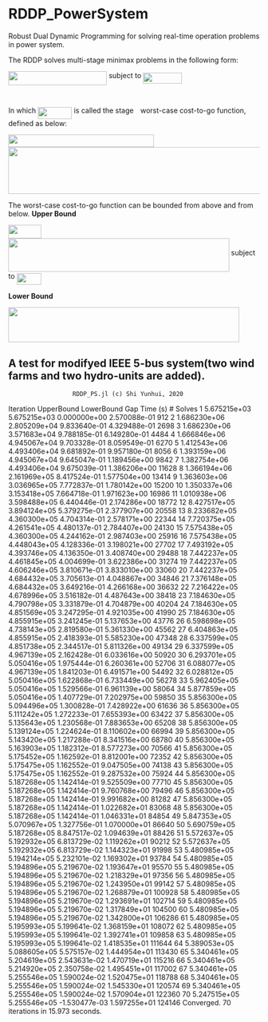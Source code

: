 # RDDP_PowerSystem
Robust Dual Dynamic Programming for solving real-time operation problems in power system.

The RDDP solves multi-stage minimax problems in the following form:

<img src="/tex/16482209de72951a8693e6f3a40bce97.svg?invert_in_darkmode&sanitize=true" align=middle width=197.46581579999997pt height=27.91243950000002pt/>
subject to <img src="/tex/c7a6e236b62ff0e22574281733ee86f9.svg?invert_in_darkmode&sanitize=true" align=middle width=77.61033389999999pt height=22.831056599999986pt/>
<p align="center"><img src="/tex/949902a141187713e75fd0734c80a936.svg?invert_in_darkmode&sanitize=true" align=middle width=62.45248844999999pt height=14.2073316pt/></p>

In which <img src="/tex/6f7c377862afd23cbee482bbb9658658.svg?invert_in_darkmode&sanitize=true" align=middle width=68.18504714999999pt height=24.65753399999998pt/> is called the stage <img src="/tex/4f4f4e395762a3af4575de74c019ebb5.svg?invert_in_darkmode&sanitize=true" align=middle width=5.936097749999991pt height=20.221802699999984pt/> worst-case cost-to-go function, defined as below:

<img src="/tex/6b654cdf3e85844babac2ffd08002644.svg?invert_in_darkmode&sanitize=true" align=middle width=291.83060279999995pt height=24.65753399999998pt/>

<img src="/tex/85076c56634338e869c856fdcaf963b2.svg?invert_in_darkmode&sanitize=true" align=middle width=550.81504335pt height=93.84671339999997pt/>

The worst-case cost-to-go function can be bounded from above and from below.
**Upper Bound**

<img src="/tex/f62fe982b84615153da9a60daf2acf86.svg?invert_in_darkmode&sanitize=true" align=middle width=66.31741544999998pt height=26.97711060000001pt/>
<img src="/tex/51b0862b4295783e6677244ec61af7a3.svg?invert_in_darkmode&sanitize=true" align=middle width=442.83160515pt height=67.54534379999997pt/>
subject to <img src="/tex/1dffb4e7b499ba4ecd6650b33eed1e2b.svg?invert_in_darkmode&sanitize=true" align=middle width=48.99537059999999pt height=22.831056599999986pt/>

**Lower Bound**

<img src="/tex/3ecc99fdcf1dffe238e04d68c7fb474c.svg?invert_in_darkmode&sanitize=true" align=middle width=463.2241119pt height=70.30311089999996pt/>


A test for modifyed IEEE 5-bus system(two wind farms and two hydro-units are added).
--------------------------------------------------------------------------------
                      RDDP_PS.jl (c) Shi Yunhui, 2020

 Iteration    UpperBound       LowerBound        Gap       Time (s)       # Solves
        1    5.675215e+03   5.675215e+03   0.000000e+00   2.570088e-01        912
        2    1.686230e+06   2.805209e+04   9.833640e-01   4.329488e-01       2698
        3    1.686230e+06   3.571683e+04   9.788185e-01   6.149280e-01       4484
        4    1.666846e+06   4.945067e+04   9.703328e-01   8.059549e-01       6270
        5    1.412543e+06   4.493406e+04   9.681892e-01   9.957180e-01       8056
        6    1.393159e+06   4.945067e+04   9.645047e-01   1.189456e+00       9842
        7    1.382754e+06   4.493406e+04   9.675039e-01   1.386206e+00      11628
        8    1.366194e+06   2.161969e+05   8.417524e-01   1.577504e+00      13414
        9    1.363603e+06   3.036965e+05   7.772837e-01   1.780142e+00      15200
       10    1.350337e+06   3.153418e+05   7.664718e-01   1.971623e+00      16986
       11    1.010938e+06   3.598488e+05   6.440446e-01   2.174286e+00      18772
       12    8.427517e+05   3.894124e+05   5.379275e-01   2.377907e+00      20558
       13    8.233682e+05   4.360300e+05   4.704314e-01   2.578171e+00      22344
       14    7.720375e+05   4.261541e+05   4.480137e-01   2.784407e+00      24130
       15    7.575438e+05   4.360300e+05   4.244162e-01   2.987403e+00      25916
       16    7.575438e+05   4.448043e+05   4.128336e-01   3.198021e+00      27702
       17    7.493192e+05   4.393746e+05   4.136350e-01   3.408740e+00      29488
       18    7.442237e+05   4.461845e+05   4.004699e-01   3.622386e+00      31274
       19    7.442237e+05   4.606246e+05   3.810671e-01   3.833010e+00      33060
       20    7.442237e+05   4.684432e+05   3.705613e-01   4.048867e+00      34846
       21    7.376148e+05   4.684432e+05   3.649216e-01   4.266168e+00      36632
       22    7.216422e+05   4.678996e+05   3.516182e-01   4.487643e+00      38418
       23    7.184630e+05   4.790798e+05   3.331879e-01   4.704879e+00      40204
       24    7.184630e+05   4.851569e+05   3.247295e-01   4.921035e+00      41990
       25    7.184630e+05   4.855915e+05   3.241245e-01   5.137653e+00      43776
       26    6.598698e+05   4.738143e+05   2.819580e-01   5.361330e+00      45562
       27    6.404863e+05   4.855915e+05   2.418393e-01   5.585230e+00      47348
       28    6.337599e+05   4.851738e+05   2.344517e-01   5.811326e+00      49134
       29    6.337599e+05   4.967139e+05   2.162428e-01   6.033616e+00      50920
       30    6.293701e+05   5.050416e+05   1.975444e-01   6.260361e+00      52706
       31    6.088077e+05   4.967139e+05   1.841203e-01   6.491571e+00      54492
       32    6.028812e+05   5.050416e+05   1.622868e-01   6.733449e+00      56278
       33    5.962405e+05   5.050416e+05   1.529566e-01   6.961139e+00      58064
       34    5.877859e+05   5.050416e+05   1.407729e-01   7.202975e+00      59850
       35    5.856300e+05   5.094496e+05   1.300828e-01   7.428922e+00      61636
       36    5.856300e+05   5.111242e+05   1.272233e-01   7.655393e+00      63422
       37    5.856300e+05   5.135643e+05   1.230568e-01   7.883653e+00      65208
       38    5.856300e+05   5.139124e+05   1.224624e-01   8.110602e+00      66994
       39    5.856300e+05   5.143420e+05   1.217288e-01   8.341516e+00      68780
       40    5.856300e+05   5.163903e+05   1.182312e-01   8.577273e+00      70566
       41    5.856300e+05   5.175452e+05   1.162592e-01   8.812001e+00      72352
       42    5.856300e+05   5.175475e+05   1.162552e-01   9.047505e+00      74138
       43    5.856300e+05   5.175475e+05   1.162552e-01   9.287532e+00      75924
       44    5.856300e+05   5.187268e+05   1.142414e-01   9.525509e+00      77710
       45    5.856300e+05   5.187268e+05   1.142414e-01   9.760768e+00      79496
       46    5.856300e+05   5.187268e+05   1.142414e-01   9.991682e+00      81282
       47    5.856300e+05   5.187268e+05   1.142414e-01   1.022682e+01      83068
       48    5.856300e+05   5.187268e+05   1.142414e-01   1.046331e+01      84854
       49    5.847353e+05   5.070967e+05   1.327756e-01   1.070000e+01      86640
       50    5.690759e+05   5.187268e+05   8.847517e-02   1.094639e+01      88426
       51    5.572637e+05   5.192932e+05   6.813729e-02   1.119262e+01      90212
       52    5.572637e+05   5.192932e+05   6.813729e-02   1.144323e+01      91998
       53    5.480985e+05   5.194214e+05   5.232101e-02   1.169302e+01      93784
       54    5.480985e+05   5.194896e+05   5.219670e-02   1.193647e+01      95570
       55    5.480985e+05   5.194896e+05   5.219670e-02   1.218329e+01      97356
       56    5.480985e+05   5.194896e+05   5.219670e-02   1.243950e+01      99142
       57    5.480985e+05   5.194896e+05   5.219670e-02   1.268879e+01     100928
       58    5.480985e+05   5.194896e+05   5.219670e-02   1.293691e+01     102714
       59    5.480985e+05   5.194896e+05   5.219670e-02   1.317849e+01     104500
       60    5.480985e+05   5.194896e+05   5.219670e-02   1.342800e+01     106286
       61    5.480985e+05   5.195993e+05   5.199641e-02   1.368159e+01     108072
       62    5.480985e+05   5.195993e+05   5.199641e-02   1.392741e+01     109858
       63    5.480985e+05   5.195993e+05   5.199641e-02   1.418535e+01     111644
       64    5.389053e+05   5.088605e+05   5.575157e-02   1.444954e+01     113430
       65    5.340461e+05   5.204619e+05   2.543631e-02   1.470719e+01     115216
       66    5.340461e+05   5.214920e+05   2.350758e-02   1.495451e+01     117002
       67    5.340461e+05   5.255546e+05   1.590024e-02   1.520475e+01     118788
       68    5.340461e+05   5.255546e+05   1.590024e-02   1.545330e+01     120574
       69    5.340461e+05   5.255546e+05   1.590024e-02   1.570904e+01     122360
       70    5.247515e+05   5.255546e+05  -1.530477e-03   1.597255e+01     124146
Converged. 70 iterations in 15.973 seconds.
